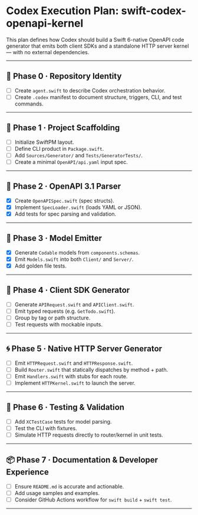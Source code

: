 # Codex Execution Plan: swift-codex-openapi-kernel

This plan defines how Codex should build a Swift 6-native OpenAPI code generator that emits both client SDKs and a standalone HTTP server kernel — with no external dependencies.

---

## 🪪 Phase 0 · Repository Identity

- [ ] Create `agent.swift` to describe Codex orchestration behavior.
- [ ] Create `.codex` manifest to document structure, triggers, CLI, and test commands.

---

## 🧱 Phase 1 · Project Scaffolding

- [ ] Initialize SwiftPM layout.
- [ ] Define CLI product in `Package.swift`.
- [ ] Add `Sources/Generator/` and `Tests/GeneratorTests/`.
- [ ] Create a minimal `OpenAPI/api.yaml` input spec.

---

## 📜 Phase 2 · OpenAPI 3.1 Parser

- [x] Create `OpenAPISpec.swift` (spec structs).
- [x] Implement `SpecLoader.swift` (loads YAML or JSON).
- [x] Add tests for spec parsing and validation.

---

## 🧬 Phase 3 · Model Emitter

- [x] Generate `Codable` models from `components.schemas`.
- [x] Emit `Models.swift` into both `Client/` and `Server/`.
- [x] Add golden file tests.

---

## 🔌 Phase 4 · Client SDK Generator

- [ ] Generate `APIRequest.swift` and `APIClient.swift`.
- [ ] Emit typed requests (e.g. `GetTodo.swift`).
- [ ] Group by tag or path structure.
- [ ] Test requests with mockable inputs.

---

## 🌀 Phase 5 · Native HTTP Server Generator

- [ ] Emit `HTTPRequest.swift` and `HTTPResponse.swift`.
- [ ] Build `Router.swift` that statically dispatches by method + path.
- [ ] Emit `Handlers.swift` with stubs for each route.
- [ ] Implement `HTTPKernel.swift` to launch the server.

---

## 🧪 Phase 6 · Testing & Validation

- [ ] Add `XCTestCase` tests for model parsing.
- [ ] Test the CLI with fixtures.
- [ ] Simulate HTTP requests directly to router/kernel in unit tests.

---

## 📦 Phase 7 · Documentation & Developer Experience

- [ ] Ensure `README.md` is accurate and actionable.
- [ ] Add usage samples and examples.
- [ ] Consider GitHub Actions workflow for `swift build` + `swift test`.

---
